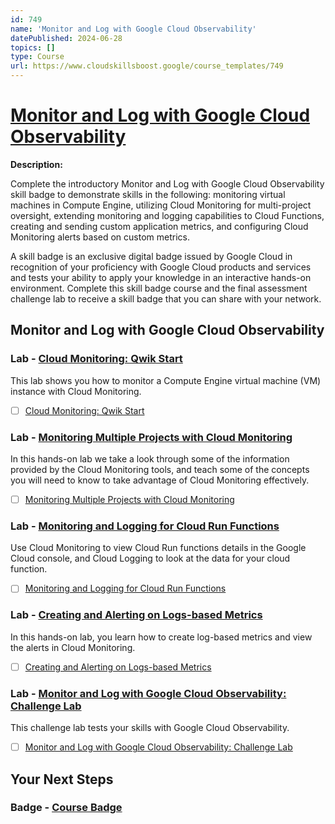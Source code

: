 ```yaml
---
id: 749
name: 'Monitor and Log with Google Cloud Observability'
datePublished: 2024-06-28
topics: []
type: Course
url: https://www.cloudskillsboost.google/course_templates/749
---
```


# [Monitor and Log with Google Cloud Observability](https://www.cloudskillsboost.google/course_templates/749)

**Description:**

Complete the introductory Monitor and Log with Google Cloud Observability skill badge to demonstrate skills in the following: monitoring virtual machines in Compute Engine, utilizing Cloud Monitoring for multi-project oversight, extending monitoring and logging capabilities to Cloud Functions, creating and sending custom application metrics, and configuring Cloud Monitoring alerts based on custom metrics.

A skill badge is an exclusive digital badge issued by Google Cloud in recognition of your proficiency with Google Cloud products and services and tests your ability to apply your knowledge in an interactive hands-on environment. Complete this skill badge course and the final assessment challenge lab to receive a skill badge that you can share with your network.

## Monitor and Log with Google Cloud Observability

### Lab - [Cloud Monitoring: Qwik Start](https://www.cloudskillsboost.google/course_templates/749/labs/489771)

This lab shows you how to monitor a Compute Engine virtual machine (VM) instance with Cloud Monitoring.

- [ ] [Cloud Monitoring: Qwik Start](../labs/Cloud-Monitoring-Qwik-Start.md)

### Lab - [Monitoring Multiple Projects with Cloud Monitoring](https://www.cloudskillsboost.google/course_templates/749/labs/489772)

In this hands-on lab we take a look through some of the information provided by the Cloud Monitoring tools, and teach some of the concepts you will need to know to take advantage of Cloud Monitoring effectively.

- [ ] [Monitoring Multiple Projects with Cloud Monitoring](../labs/Monitoring-Multiple-Projects-with-Cloud-Monitoring.md)

### Lab - [Monitoring and Logging for Cloud Run Functions](https://www.cloudskillsboost.google/course_templates/749/labs/489773)

Use Cloud Monitoring to view Cloud Run functions details in the Google Cloud console, and Cloud Logging to look at the data for your cloud function.

- [ ] [Monitoring and Logging for Cloud Run Functions](../labs/Monitoring-and-Logging-for-Cloud-Run-Functions.md)

### Lab - [Creating and Alerting on Logs-based Metrics](https://www.cloudskillsboost.google/course_templates/749/labs/489774)

In this hands-on lab, you learn how to create log-based metrics and view the alerts in Cloud Monitoring.

- [ ] [Creating and Alerting on Logs-based Metrics](../labs/Creating-and-Alerting-on-Logs-based-Metrics.md)

### Lab - [Monitor and Log with Google Cloud Observability: Challenge Lab](https://www.cloudskillsboost.google/course_templates/749/labs/489775)

This challenge lab tests your skills with Google Cloud Observability.

- [ ] [Monitor and Log with Google Cloud Observability: Challenge Lab](../labs/Monitor-and-Log-with-Google-Cloud-Observability-Challenge-Lab.md)

## Your Next Steps

### Badge - [Course Badge](https://www.cloudskillsboost.googleNone)
